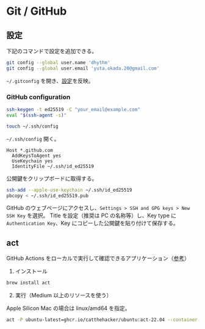 # Git / GitHub

## 設定

下記のコマンドで設定を追加できる。

```sh
git config --global user.name 'dhythm'
git config --global user.email 'yuta.okada.20@gmail.com'
```

`~/.gitconfig` を開き、[設定](https://github.com/dhythm/config-public/blob/master/.gitconfig)を反映。

### GitHub configuration

```sh
ssh-keygen -t ed25519 -C "your_email@example.com"
eval "$(ssh-agent -s)"

touch ~/.ssh/config
```

`~/.ssh/config` 開く。

```
Host *.github.com
  AddKeysToAgent yes
  UseKeychain yes
  IdentityFile ~/.ssh/id_ed25519
```

公開鍵をクリップボードに取得する。

```sh
ssh-add --apple-use-keychain ~/.ssh/id_ed25519
pbcopy < ~/.ssh/id_ed25519.pub
```

GitHub のウェブページにアクセスし、`Settings > SSH and GPG keys > New SSH Key` を選択。
Title を設定（推奨は PC の名称等）し、Key type に `Authentication Key`、Key にコピーした公開鍵を貼り付けて保存する。

## act

GitHub Actions をローカルで実行して確認できるアプリケーション（[参考](https://www.memory-lovers.blog/entry/2022/11/13/120000)）

1. インストール

```sh
brew install act
```

2. 実行（Medium 以上のリソースを使う）

Apple Silicon Mac の場合は linux/amd64 を指定。

```sh
act -P ubuntu-latest=ghcr.io/catthehacker/ubuntu:act-22.04 --container-architecture linux/amd64 -W .github/workflows/your-actions.yml
```
